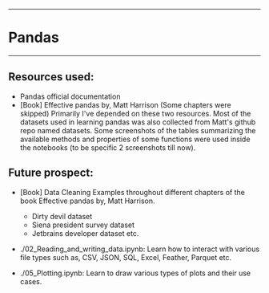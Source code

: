 -------------------------
# Pandas
--------------------------

## Resources used:
- Pandas official documentation
- [Book] Effective pandas by, Matt Harrison (Some chapters were skipped)
Primarily I've depended on these two resources. Most of the datasets used in learning pandas was also collected from Matt's github repo named datasets. Some screenshots of the tables summarizing the available methods and properties of some functions were used inside the notebooks (to be specific 2 screenshots till now).

## Future prospect:
- [Book] Data Cleaning Examples throughout different chapters of the book Effective pandas by, Matt Harrison.
    - Dirty devil dataset
    - Siena president survey dataset
    - Jetbrains developer dataset etc.

- ./02_Reading_and_writing_data.ipynb: Learn how to interact with various file types such as, CSV, JSON, SQL, Excel, Feather, Parquet etc.

- ./05_Plotting.ipynb: Learn to draw various types of plots and their use cases.